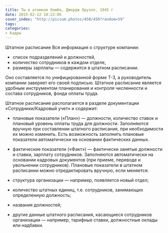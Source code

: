 ```yaml
---
title: Ты и атомная бомба, Джордж Оруэлл, 1945 г
date: 2015-02-22 18:22:05
cover_index: "http://picsum.photos/450/450?random=59"
tags:
categories:
- Кадры
---
```


Штатное расписание
Вся информация о структуре компании: 
- список подразделений и должностей,
- количество сотрудников в каждом отделе,
- размеры зарплаты — содержится в штатном расписании. 





Оно составляется по унифицированной форме Т-3, а руководитель компании заверяет его своей подписью. 
Штатное расписание является удобным инструментом планирования и контроля численности и состава сотрудников, фонда оплаты труда.

Штатное расписание располагается в разделе документации «Сотрудники/Кадровый учет» и содержит:

- плановые показатели («План») — должности, количество ставок и плановый уровень оплаты труда для должности.
Заполняются вручную при составлении штатного расписания, при необходимости их можно изменить. 
Есть возможность заполнить плановые показатели автоматически на основании фактических данных.

- фактические показатели («Факт») — фактически занятые должности и ставки, зарплату сотрудников.
Заполняются автоматически на основании кадровых документов (при приеме, переводе и увольнении сотрудников).
Плановые показатели в штатном расписании можно отредактировать вручную, если меняется:

- структура организации — например, появляется новый отдел;
- количество штатных единиц, т.е. сотрудников, занимающих определенную должность;
- названия должностей;
- другие данные штатного расписания, касающиеся сотрудников организации — например, тарифные ставки, должностные оклады или надбавки.
